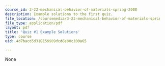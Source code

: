 ```yaml
---
course_id: 3-22-mechanical-behavior-of-materials-spring-2008
description: Example solutions to the first quiz.
file_location: /coursemedia/3-22-mechanical-behavior-of-materials-spring-2008/4d7bacd5d310159909dcd8e80c109a65_quiz1_sol.pdf
file_type: application/pdf
layout: pdf
title: 'Quiz #1 Example Solutions'
type: course
uid: 4d7bacd5d310159909dcd8e80c109a65

---
```

None